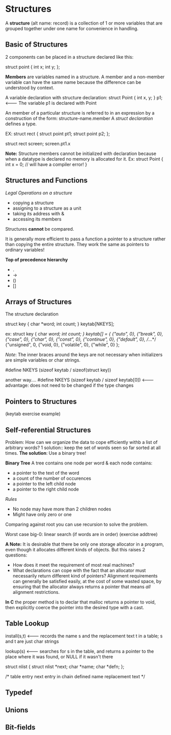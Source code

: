 # Structures
A **structure** (alt name: record) is a collection of 1 or more variables that are grouped together under one name for convenience in handling. 

## Basic of Structures
2 components can be placed in a structure declared like this:

struct point {
    int x;
    int y;
};

**Members** are variables named in a structure. A member and a non-member variable can have the same name because the difference can be understood by context. 

A variable declaration with structure declaration:
struct Point
{
    int x, y;
} p1; <--- The variable p1 is declared with Point

An member of a particular structure is referred to in an expression by a construction of the form:
structure-name.member
A *struct declaration* defines a type. 

EX:
struct rect {
    struct point pt1;
    struct point p2;
};

struct rect screen;
screen.pt1.x

**Note:** Structure members cannot be initialized with declaration because when a datatype is declared no memory is allocated for it. 
Ex:
struct Point
{
    int x = 0; // will have a compiler error!
}
## Structures and Functions
*Legal Operations on a structure*
- copying a structure 
- assigning to a structure as a unit
- taking its address with &
- accessing its members

Structures **cannot** be compared. 

It is generally more efficient to pass a function a pointer to a structure rather than copying the entire structure. They work the same as pointers to ordinary variables!

**Top of precedence hierarchy**
- .
- ->
- ()
- []

## Arrays of Structures
The structure declaration

struct key {
    char *word;
    int count;
} keytab[NKEYS];

ex:
struct key {
    char *word;
    int count;
} keytab[] = {
    {"auto", 0},
    {"break", 0},
    {"case", 0},
    {"char", 0},
    {"const", 0},
    {"continue", 0},
    {"default", 0},
    /*...*/
    {"unsigned", 0,
    {"void, 0},
    {"volatile", 0},
    {"while", 0}
};

*Note*: The inner braces around the keys are not necessary when initializers are simple variables or char strings.

#define NKEYS (sizeof keytab / sizeof(struct key))

another way....
#define NKEYS (sizeof keytab / sizeof keytab[0])  <--- advantage: does not need to be changed if the type changes

## Pointers to Structures

(keytab exercise example)
## Self-referential Structures

Problem: How can we organize the data to cope efficiently withb a list of arbitrary words?
1 solution:: keep the set of words seen so far sorted at all times.
**The solution**: Use a binary tree!

**Binary Tree**
A tree contains one node per word & each node contains:
- a pointer to the text of the word
- a count of the number of occurences
- a pointer to the left child node
- a pointer to the right child node

*Rules*
- No node may have more than 2 children nodes
- Might have only zero or one

Comparing against root you can use recursion to solve the problem. 

Worst case big-0: linear search (if words are in order)
(exercise addtree)


**A Note:** It is desirable that there be only one storage allocator in a program, even though it allocates different kinds of objects. But this raises 2 questions:
- How does it meet the requirement of most real machines?
- What declarations can cope with the fact that an allocator must necessarily return different kind of pointers?
Alignment requirements can generally be satisfied easily, at the cost of some wasted space, by ensuring that the allocator always returns a pointer that means *all* alignment restrictions.

**In C** the proper method is to declar that malloc returns a pointer to void, then explicitly coerce the pointer into the desired type with a cast.

## Table Lookup

install(s,t) <--- records the name s and the replacement text t in a table; s and t are just char strings

lookup(s) <--- searches for s in the table, and returns a pointer to the place where it was found, or NULL if it wasn't there

struct nlist { 
    struct nlist *next;
    char *name;
    char *defn;
};

/* 
table entry
next entry in chain
defined name
replacement text
*/


## Typedef

## Unions

## Bit-fields